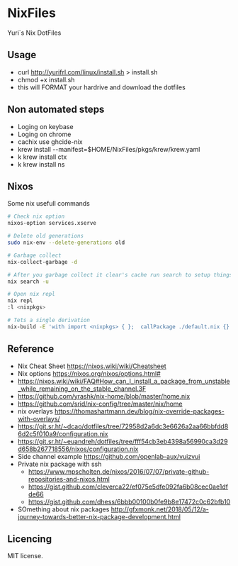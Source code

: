# NixFiles

Yuri`s Nix DotFiles

## Usage

- curl http://yurifrl.com/linux/install.sh > install.sh
- chmod +x install.sh
- this will FORMAT your hardrive and download the dotfiles

## Non automated steps

- Loging on keybase
- Loging on chrome
- cachix use ghcide-nix
- krew install --manifest=$HOME/NixFiles/pkgs/krew/krew.yaml
- k krew install ctx
- k krew install ns

## Nixos

Some nix usefull commands

```bash
# Check nix option
nixos-option services.xserve

# Delete old generations
sudo nix-env --delete-generations old

# Garbage collect
nix-collect-garbage -d

# After you garbage collect it clear's cache run search to setup things up
nix search -u

# Open nix repl
nix repl
:l <nixpkgs>

# Tets a single derivation
nix-build -E 'with import <nixpkgs> { };  callPackage ./default.nix {}'
```

## Reference
- Nix Cheat Sheet https://nixos.wiki/wiki/Cheatsheet
- Nix options https://nixos.org/nixos/options.html#
- https://nixos.wiki/wiki/FAQ#How_can_I_install_a_package_from_unstable_while_remaining_on_the_stable_channel.3F
- https://github.com/yrashk/nix-home/blob/master/home.nix
- https://github.com/srid/nix-config/tree/master/nix/home
- nix overlays https://thomashartmann.dev/blog/nix-override-packages-with-overlays/
- https://git.sr.ht/~dcao/dotfiles/tree/72958d2a6dc3e6626a2aa66bbfdd86d2c5f010a9/configuration.nix
- https://git.sr.ht/~euandreh/dotfiles/tree/fff54cb3eb4398a56990ca3d29d658b267718556/nixos/configuration.nix
- Side channel example https://github.com/openlab-aux/vuizvui
- Private nix package with ssh
    - https://www.mpscholten.de/nixos/2016/07/07/private-github-repositories-and-nixos.html
    - https://gist.github.com/cleverca22/ef075e5dfe092fa6b08cec0ae1dfde66
    - https://gist.github.com/dhess/6bbb00100b0fe9b8e17472c0c62bfb10
- SOmething about nix packages http://gfxmonk.net/2018/05/12/a-journey-towards-better-nix-package-development.html

## Licencing

MIT license.
